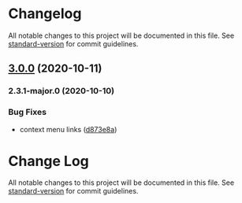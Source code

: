 # Changelog

All notable changes to this project will be documented in this file. See [standard-version](https://github.com/conventional-changelog/standard-version) for commit guidelines.

## [3.0.0](https://github.com/MobileFirstLLC/shortcuts-for-chrome/compare/v2.3.1-major.0...v3.0.0) (2020-10-11)

### 2.3.1-major.0 (2020-10-10)


### Bug Fixes

* context menu links ([d873e8a](https://github.com/MobileFirstLLC/shortcuts-for-chrome/commit/d873e8adf3f6da2e30905c6a467c21227f6c6cf9))

# Change Log

All notable changes to this project will be documented in this file. See [standard-version](https://github.com/conventional-changelog/standard-version) for commit guidelines.
